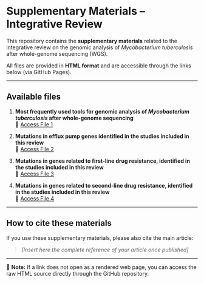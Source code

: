 # Supplementary Materials – Integrative Review

This repository contains the **supplementary materials** related to the integrative review on the genomic analysis of *Mycobacterium tuberculosis* after whole-genome sequencing (WGS).  

All files are provided in **HTML format** and are accessible through the links below (via GitHub Pages).

---

## Available files

1. **Most frequently used tools for genomic analysis of *Mycobacterium tuberculosis* after whole-genome sequencing**  
   🔗 [Access File 1](https://combilab-furg.github.io/supplementary-materials_article_Conrado/index)


2. **Mutations in efflux pump genes identified in the studies included in this review**  
   🔗 [Access File 2](https://combilab-furg.github.io/supplementary-materials_article_Conrado/table_mutations_efflux%20pumps)


3. **Mutations in genes related to first-line drug resistance, identified in the studies included in this review**  
   🔗 [Access File 3](https://combilab-furg.github.io/supplementary-materials_article_Conrado/table_mutations_first%20line)

4. **Mutations in genes related to second-line drug resistance, identified in the studies included in this review**  
   🔗 [Access File 4](https://combilab-furg.github.io/supplementary-materials_article_Conrado/table_mutations_second%20line)


---

## How to cite these materials
If you use these supplementary materials, please also cite the main article:

> *[Insert here the complete reference of your article once published]*

---

📌 **Note:** If a link does not open as a rendered web page, you can access the raw HTML source directly through the GitHub repository.  
